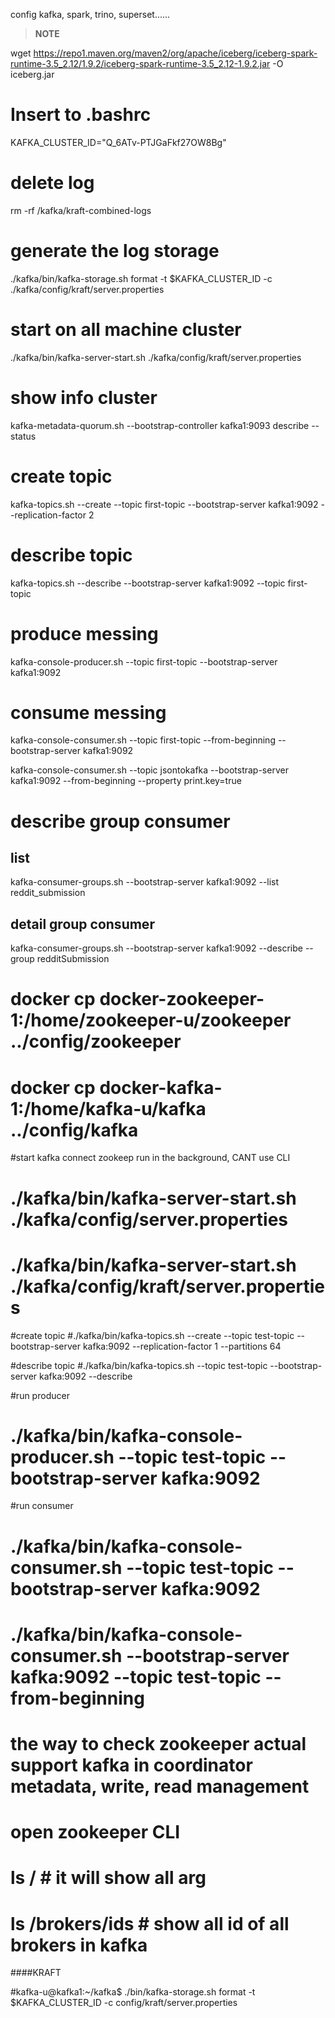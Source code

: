 config kafka, spark, trino, superset......


> **NOTE** 

wget https://repo1.maven.org/maven2/org/apache/iceberg/iceberg-spark-runtime-3.5_2.12/1.9.2/iceberg-spark-runtime-3.5_2.12-1.9.2.jar -O iceberg.jar


# Insert to .bashrc
KAFKA_CLUSTER_ID="Q_6ATv-PTJGaFkf27OW8Bg"

# delete log 
rm -rf /kafka/kraft-combined-logs

# generate the log storage
./kafka/bin/kafka-storage.sh format -t $KAFKA_CLUSTER_ID -c ./kafka/config/kraft/server.properties

# start on all machine cluster
./kafka/bin/kafka-server-start.sh ./kafka/config/kraft/server.properties

# show info cluster 
kafka-metadata-quorum.sh --bootstrap-controller kafka1:9093 describe --status

# create topic 
kafka-topics.sh --create --topic first-topic --bootstrap-server kafka1:9092 --replication-factor 2

# describe topic
kafka-topics.sh --describe --bootstrap-server kafka1:9092 --topic first-topic

# produce messing
kafka-console-producer.sh --topic first-topic --bootstrap-server kafka1:9092

# consume messing
kafka-console-consumer.sh --topic first-topic --from-beginning --bootstrap-server kafka1:9092


kafka-console-consumer.sh   --topic jsontokafka   --bootstrap-server kafka1:9092   --from-beginning   --property print.key=true


# describe group consumer
## list
kafka-consumer-groups.sh --bootstrap-server kafka1:9092 --list
reddit_submission
## detail group consumer
kafka-consumer-groups.sh --bootstrap-server kafka1:9092   --describe --group redditSubmission









# docker cp docker-zookeeper-1:/home/zookeeper-u/zookeeper ../config/zookeeper
# docker cp docker-kafka-1:/home/kafka-u/kafka ../config/kafka

#start kafka connect zookeep run in the background, CANT use CLI
# ./kafka/bin/kafka-server-start.sh ./kafka/config/server.properties

# ./kafka/bin/kafka-server-start.sh ./kafka/config/kraft/server.properties


#create topic 
#./kafka/bin/kafka-topics.sh --create --topic test-topic --bootstrap-server kafka:9092 --replication-factor 1 --partitions 64

#describe topic
#./kafka/bin/kafka-topics.sh --topic test-topic --bootstrap-server kafka:9092 --describe

#run producer
# ./kafka/bin/kafka-console-producer.sh --topic test-topic --bootstrap-server kafka:9092

#run consumer
# ./kafka/bin/kafka-console-consumer.sh --topic test-topic --bootstrap-server kafka:9092

# ./kafka/bin/kafka-console-consumer.sh --bootstrap-server kafka:9092 --topic test-topic --from-beginning

# the way to check zookeeper actual support kafka in coordinator metadata, write, read management
# open zookeeper CLI
# ls / # it will show all arg
# ls /brokers/ids # show all id of all brokers in kafka




####KRAFT


#kafka-u@kafka1:~/kafka$ ./bin/kafka-storage.sh format -t $KAFKA_CLUSTER_ID -c config/kraft/server.properties
